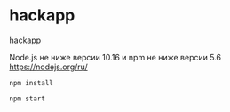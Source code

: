 # hackapp
hackapp

Node.js не ниже версии 10.16 и npm не ниже версии 5.6
https://nodejs.org/ru/

```
npm install

npm start

```
